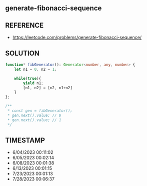 ## generate-fibonacci-sequence

## REFERENCE

- https://leetcode.com/problems/generate-fibonacci-sequence/

## SOLUTION

``` typescript
function* fibGenerator(): Generator<number, any, number> {
    let n1 = 0, n2 = 1;

    while(true){
        yield n1;
        [n1, n2] = [n2, n1+n2]
    }
};

/**
 * const gen = fibGenerator();
 * gen.next().value; // 0
 * gen.next().value; // 1
 */
```


## TIMESTAMP

- 6/04/2023 00:11:02
- 6/05/2023 00:02:14
- 6/08/2023 00:01:38
- 6/13/2023 00:01:15
- 7/23/2023 00:01:13
- 7/28/2023 00:06:37
